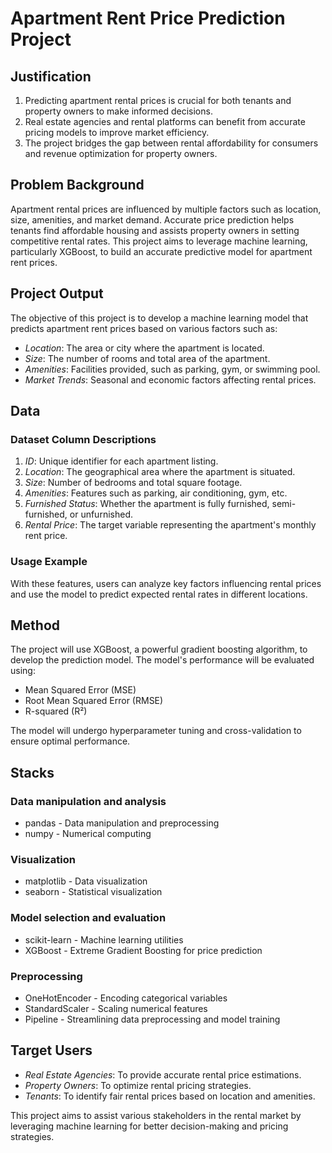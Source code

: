 # Apartment Rent Price Prediction Project

## Justification
1. Predicting apartment rental prices is crucial for both tenants and property owners to make informed decisions.
2. Real estate agencies and rental platforms can benefit from accurate pricing models to improve market efficiency.
3. The project bridges the gap between rental affordability for consumers and revenue optimization for property owners.

## Problem Background
Apartment rental prices are influenced by multiple factors such as location, size, amenities, and market demand. Accurate price prediction helps tenants find affordable housing and assists property owners in setting competitive rental rates. This project aims to leverage machine learning, particularly XGBoost, to build an accurate predictive model for apartment rent prices.

## Project Output
The objective of this project is to develop a machine learning model that predicts apartment rent prices based on various factors such as:
- *Location*: The area or city where the apartment is located.
- *Size*: The number of rooms and total area of the apartment.
- *Amenities*: Facilities provided, such as parking, gym, or swimming pool.
- *Market Trends*: Seasonal and economic factors affecting rental prices.

## Data
### Dataset Column Descriptions
1. *ID*: Unique identifier for each apartment listing.
2. *Location*: The geographical area where the apartment is situated.
3. *Size*: Number of bedrooms and total square footage.
4. *Amenities*: Features such as parking, air conditioning, gym, etc.
5. *Furnished Status*: Whether the apartment is fully furnished, semi-furnished, or unfurnished.
6. *Rental Price*: The target variable representing the apartment's monthly rent price.

### Usage Example
With these features, users can analyze key factors influencing rental prices and use the model to predict expected rental rates in different locations.

## Method
The project will use XGBoost, a powerful gradient boosting algorithm, to develop the prediction model. The model's performance will be evaluated using:
- Mean Squared Error (MSE)
- Root Mean Squared Error (RMSE)
- R-squared (R²)

The model will undergo hyperparameter tuning and cross-validation to ensure optimal performance.

## Stacks
### Data manipulation and analysis
- pandas - Data manipulation and preprocessing
- numpy - Numerical computing

### Visualization
- matplotlib - Data visualization
- seaborn - Statistical visualization

### Model selection and evaluation
- scikit-learn - Machine learning utilities
- XGBoost - Extreme Gradient Boosting for price prediction

### Preprocessing
- OneHotEncoder - Encoding categorical variables
- StandardScaler - Scaling numerical features
- Pipeline - Streamlining data preprocessing and model training

## Target Users
- *Real Estate Agencies*: To provide accurate rental price estimations.
- *Property Owners*: To optimize rental pricing strategies.
- *Tenants*: To identify fair rental prices based on location and amenities.

This project aims to assist various stakeholders in the rental market by leveraging machine learning for better decision-making and pricing strategies.